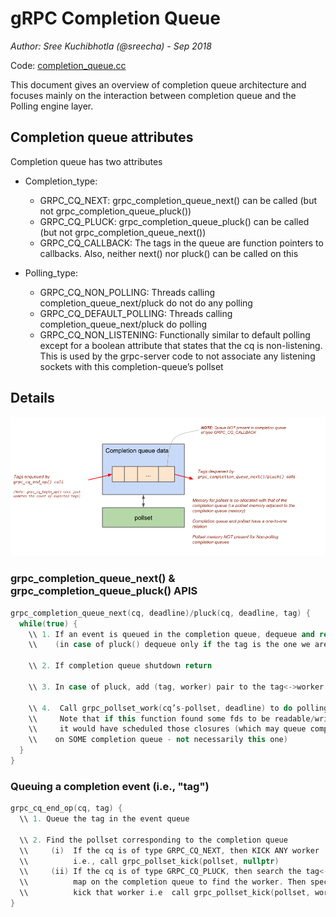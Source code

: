 # gRPC Completion Queue

_Author: Sree Kuchibhotla (@sreecha) - Sep 2018_

Code: [completion_queue.cc](https://github.com/grpc/grpc/blob/v1.15.1/src/core/lib/surface/completion_queue.cc)

This document gives an overview of completion queue architecture and focuses mainly on the interaction between completion queue and the Polling engine layer.

## Completion queue attributes
Completion queue has two attributes

  - Completion_type:
    - GRPC_CQ_NEXT: grpc_completion_queue_next() can be called (but not grpc_completion_queue_pluck())
    - GRPC_CQ_PLUCK: grpc_completion_queue_pluck() can be called (but not grpc_completion_queue_next())
    - GRPC_CQ_CALLBACK: The tags in the queue are function pointers to callbacks. Also, neither next() nor pluck() can be called on this

  - Polling_type:
    - GRPC_CQ_NON_POLLING: Threads calling completion_queue_next/pluck do not do any polling
    - GRPC_CQ_DEFAULT_POLLING: Threads calling completion_queue_next/pluck do polling
    - GRPC_CQ_NON_LISTENING:  Functionally similar to default polling except for a boolean attribute that states that the cq is non-listening. This is used by the grpc-server code to not associate any listening sockets with this completion-queue’s pollset


## Details

![image](../images/grpc-cq.png)


### **grpc\_completion\_queue\_next()** & **grpc_completion_queue_pluck()** APIS


``` C++
grpc_completion_queue_next(cq, deadline)/pluck(cq, deadline, tag) {
  while(true) {
    \\ 1. If an event is queued in the completion queue, dequeue and return
    \\    (in case of pluck() dequeue only if the tag is the one we are interested in)

    \\ 2. If completion queue shutdown return

    \\ 3. In case of pluck, add (tag, worker) pair to the tag<->worker map on the cq

    \\ 4.  Call grpc_pollset_work(cq’s-pollset, deadline) to do polling
    \\     Note that if this function found some fds to be readable/writable/error,
    \\     it would have scheduled those closures (which may queue completion events
    \\    on SOME completion queue - not necessarily this one)
  }
}
```

### Queuing a completion event (i.e., "tag")

``` C++
grpc_cq_end_op(cq, tag) {
  \\ 1. Queue the tag in the event queue

  \\ 2. Find the pollset corresponding to the completion queue
  \\     (i)  If the cq is of type GRPC_CQ_NEXT, then KICK ANY worker
  \\          i.e., call grpc_pollset_kick(pollset, nullptr)
  \\     (ii) If the cq is of type GRPC_CQ_PLUCK, then search the tag<->worker
  \\          map on the completion queue to find the worker. Then specifically
  \\          kick that worker i.e  call grpc_pollset_kick(pollset, worker)
}

```
 
